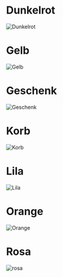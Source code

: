 # Dunkelrot 
![Dunkelrot](https://github.com/ArthurFleck35x/Web-Engineering-1/assets/152798623/5df14362-4f47-47ad-8ab5-d4f482b6cd87)
<br/>
# Gelb 
![Gelb](https://github.com/ArthurFleck35x/Web-Engineering-1/assets/152798623/bd5f55d9-1c7e-4ed5-85e6-e43d94d4bd52)
<br/>
# Geschenk 
![Geschenk](https://github.com/ArthurFleck35x/Web-Engineering-1/assets/152798623/76933ebd-b6ee-454c-bd9d-ed0f31b42f1a)
<br/>
# Korb
![Korb](https://github.com/ArthurFleck35x/Web-Engineering-1/assets/152798623/9ebb3dcb-bc26-41ea-b6cc-9e9852eb0c26)
<br/>
# Lila
![Lila](https://github.com/ArthurFleck35x/Web-Engineering-1/assets/152798623/8a2de986-9ac2-4faf-af16-c15ad0b7d92d)
<br/>
# Orange
![Orange](https://github.com/ArthurFleck35x/Web-Engineering-1/assets/152798623/00746260-a09b-4b17-8b7f-758747a6b2d2)
<br/>
# Rosa
![rosa](https://github.com/ArthurFleck35x/Web-Engineering-1/assets/152798623/a46c4475-0bbe-46e1-86c1-4e21faac6ae0)
<br/>
